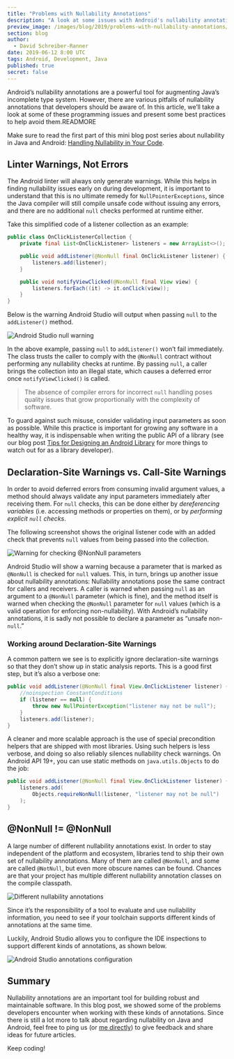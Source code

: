 ```yaml
---
title: "Problems with Nullability Annotations"
description: "A look at some issues with Android's nullability annotations and how to fix them."
preview_image: /images/blog/2019/problems-with-nullability-annotations/article-header.png
section: blog
author:
  - David Schreiber-Ranner
date: 2019-06-12 8:00 UTC
tags: Android, Development, Java
published: true
secret: false
---
```


Android’s nullability annotations are a powerful tool for augmenting Java’s incomplete type system. However, there are various pitfalls of nullability annotations that developers should be aware of. In this article, we’ll take a look at some of these programming issues and present some best practices to help avoid them.READMORE

Make sure to read the first part of this mini blog post series about nullability in Java and Android: [Handling Nullability in Your Code][].

## Linter Warnings, Not Errors

The Android linter will always only generate warnings. While this helps in finding nullability issues early on during development, it is important to understand that this is no ultimate remedy for `NullPointerExceptions`, since the Java compiler will still compile unsafe code without issuing any errors, and there are no additional `null` checks performed at runtime either.

Take this simplified code of a listener collection as an example:

```java
public class OnClickListenerCollection {
    private final List<OnClickListener> listeners = new ArrayList<>();

    public void addListener(@NonNull final OnClickListener listener) {
        listeners.add(listener);
    }

    public void notifyViewClicked(@NonNull final View view) {
        listeners.forEach((it) -> it.onClick(view));
    }
}
```

Below is the warning Android Studio will output when passing `null` to the `addListener()` method.

![Android Studio null warning](/images/blog/2019/problems-with-nullability-annotations/lint-warning.jpg)

In the above example, passing `null` to `addListener()` won’t fail immediately. The class trusts the caller to comply with the `@NonNull` contract without performing any nullability checks at runtime. By passing `null`, a caller brings the collection into an illegal state, which causes a deferred error once `notifyViewClicked()` is called.

> The absence of compiler errors for incorrect `null` handling poses quality issues that grow proportionally with the complexity of software.

To guard against such misuse, consider validating input parameters as soon as possible. While this practice is important for growing any software in a healthy way, it is indispensable when writing the public API of a library (see our blog post [Tips for Designing an Android Library][] for more things to watch out for as a library developer).

## Declaration-Site Warnings vs. Call-Site Warnings

In order to avoid deferred errors from consuming invalid argument values, a method should always validate any input parameters immediately after receiving them. For `null` checks, this can be done either by _dereferencing variables_ (i.e. accessing methods or properties on them), or by _performing explicit `null` checks_.

The following screenshot shows the original listener code with an added check that prevents `null` values from being passed into the collection.

![Warning for checking @NonNull parameters](/images/blog/2019/problems-with-nullability-annotations/checking-nonnull-parameter.png)

Android Studio will show a warning because a parameter that is marked as `@NonNull` is checked for `null` values. This, in turn, brings up another issue about nullability annotations: Nullability annotations pose the same contract for callers and receivers. A caller is warned when passing `null` as an argument to a `@NonNull` parameter (which is fine), and the method itself is warned when checking the `@NonNull` parameter for `null` values (which is a valid operation for enforcing non-nullability). With Android’s nullability annotations, it is sadly not possible to declare a parameter as “unsafe non-`null`.”

### Working around Declaration-Site Warnings

A common pattern we see is to explicitly ignore declaration-site warnings so that they don’t show up in static analysis reports. This is a good first step, but it’s also a verbose one:

```java
public void addListener(@NonNull final View.OnClickListener listener) {
    //noinspection ConstantConditions
    if (listener == null) {
        throw new NullPointerException("listener may not be null");
    }
    listeners.add(listener);
}
```

A cleaner and more scalable approach is the use of special precondition helpers that are shipped with most libraries. Using such helpers is less verbose, and doing so also reliably silences nullability check warnings. On Android API 19+, you can use static methods on `java.utils.Objects` to do the job:

```java
public void addListener(@NonNull final View.OnClickListener listener) {
    listeners.add(
        Objects.requireNonNull(listener, "listener may not be null")
    );
}
```

## @NonNull != @NonNull

A large number of different nullability annotations exist. In order to stay independent of the platform and ecosystem, libraries tend to ship their own set of nullability annotations. Many of them are called `@NonNull`, and some are called `@NotNull`, but even more obscure names can be found. Chances are that your project has multiple different nullability annotation classes on the compile classpath.

![Different nullability annotations](/images/blog/2019/problems-with-nullability-annotations/different-non-null-annotations3.png)

Since it’s the responsibility of a tool to evaluate and use nullability information, you need to see if your toolchain supports different kinds of annotations at the same time.

Luckily, Android Studio allows you to configure the IDE inspections to support different kinds of annotations, as shown below.

![Android Studio annotations configuration](/images/blog/2019/problems-with-nullability-annotations/android-studio-nullable-annotations.png)

## Summary

Nullability annotations are an important tool for building robust and maintainable software. In this blog post, we showed some of the problems developers encounter when working with these kinds of annotations. Since there is still a lot more to talk about regarding nullability on Java and Android, feel free to ping us (or [me directly][david twitter]) to give feedback and share ideas for future articles.

Keep coding!

[handling nullability in your code]: https://pspdfkit.com/blog/2019/handling-nullability-in-your-code
[tips for designing an android library]: https://pspdfkit.com/blog/2018/tips-for-designing-an-android-library/
[david twitter]: https://twitter.com/Flashmasterdash
